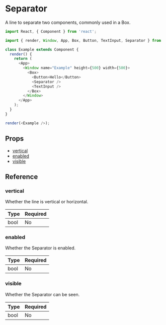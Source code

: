 # Separator

A line to separate two components, commonly used in a Box.

```javascript
import React, { Component } from 'react';

import { render, Window, App, Box, Button, TextInput, Separator } from 'proton-native';

class Example extends Component {
  render() {
    return (
      <App>
        <Window name="Example" height={500} width={500}>
          <Box>
            <Button>Hello</Button>
            <Separator />
            <TextInput />
          </Box>
        </Window>
      </App>
    );
  }
}

render(<Example />);
```

## Props

- [vertical](#vertical)
- [enabled](#enabled)
- [visible](#visible)

## Reference

### vertical

Whether the line is vertical or horizontal.

| **Type** | **Required** |
| --- | --- |
| bool | No |

### enabled

Whether the Separator is enabled.

| **Type** | **Required** |
| --- | --- |
| bool | No |

### visible

Whether the Separator can be seen.

| **Type** | **Required** |
| --- | --- |
| bool | No |